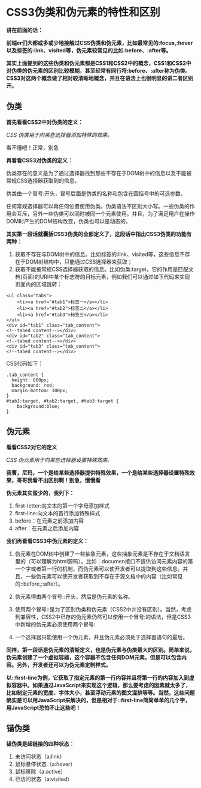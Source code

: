 # CSS3伪类和伪元素的特性和区别

**讲在前面的话：**

**前端er们大都或多或少地接触过CSS伪类和伪元素，比如最常见的:focus,:hover以及<a>标签的:link、visited等，伪元素较常见的比如:before、:after等。**

**其实上面提到的这些伪类和伪元素都是CSS1和CSS2中的概念，CSS1和CSS2中对伪类的伪元素的区别比较模糊，甚至经常有同行将:before、:after称为伪类。CSS3对这两个概念做了相对较清晰地概念，并且在语法上也很明显的讲二者区别开。**

## 伪类

**首先看看CSS2中对伪类的定义：**

*CSS 伪类用于向某些选择器添加特殊的效果。*

看不懂吧！正常，别急


**再看看CSS3对伪类的定义：**

伪类存在的意义是为了通过选择器找到那些不存在于DOM树中的信息以及不能被常规CSS选择器获取到的信息。

伪类由一个冒号:开头，冒号后面是伪类的名称和包含在圆括号中的可选参数。

任何常规选择器可以再任何位置使用伪类。伪类语法不区别大小写。一些伪类的作用会互斥，另外一些伪类可以同时被同一个元素使用。并且，为了满足用户在操作DOM时产生的DOM结构改变，伪类也可以是动态的。

**其实第一段话就囊括CSS3伪类的全部定义了，这段话中指出CSS3伪类的功能有两种：**

1. 获取不存在与DOM树中的信息。比如<a>标签的:link、visited等，这些信息不存在于DOM树结构中，只能通过CSS选择器来获取；
2. 获取不能被常规CSS选择器获取的信息。比如伪类:target，它的作用是匹配文档(页面)的URI中某个标志符的目标元素，例如我们可以通过如下代码来实现页面内的区域跳转：

```
<ul class="tabs">
    <li><a href="#tab1">标签一</a></li>
    <li><a href="#tab2">标签二</a></li>
    <li><a href="#tab3">标签三</a></li>
</ul>
<div id="tab1" class="tab_content">
<!--tabed content--></div>
<div id="tab2" class="tab_content">
<!--tabed content--></div>
<div id="tab3" class="tab_content">
<!--tabed content--></div>
```
CSS代码如下：

```
.tab_content {
  height: 800px;
  background: red;
  margin-bottom: 100px;
}
#tab1:target, #tab2:target, #tab3:target {
    background:blue;
}
```
## 伪元素 

**看看CSS2对它的定义**

*CSS 伪元素用于向某些选择器设置特殊效果。*

**我曹，尼玛，一个是给某些选择器提供特殊效果，一个是给某些选择器设置特殊效果，哥哥我看不出区别啊！别急，慢慢看**

**伪元素其实蛮少的，我列下：**
1. first-letter:向文本的第一个字母添加样式
2. first-line:向文本的首行添加特殊样式
3. before：在元素之前添加内容
4. after：在元素之后添加内容

**我们再看看CSS3中伪元素的定义：**

1. 伪元素在DOM树中创建了一些抽象元素，这些抽象元素是不存在于文档语言里的（可以理解为html源码）。比如：documen接口不提供访问元素内容的第一个字或者第一行的机制，而伪元素可以使开发者可以提取到这些信息。并且，一些伪元素可以使开发者获取到不存在于源文档中的内容（比如常见的::before,::after）。

2. 伪元素得由两个冒号::开头，然后是伪元素的名称。

3. 使用两个冒号::是为了区别伪类和伪元素（CSS2中并没有区别）。当然，考虑到兼容性，CSS2中已存的伪元素仍然可以使用一个冒号:的语法，但是CSS3中新增的伪元素必须使用两个冒号:

4. 一个选择器只能使用一个伪元素，并且伪元素必须处于选择器语句的最后。

**同样，第一段话是伪元素的清晰定义，也是伪元素与伪类最大的区别。简单来说，伪元素创建了一个虚拟容器，这个容器不包含任何DOM元素，但是可以包含内容。另外，开发者还可以为伪元素定制样式。**

**以::first-line为例，它获取了指定元素的第一行内容并且将第一行的内容加入到虚拟容器中。如果通过JavaScript来实现这个逻辑，那么要考虑的因素就太多了，比如制定元素的宽度、字体大小，甚至浮动元素的图文混排等等。当然，这些问题确实是可以用JavaScript来解决的，但是相对于::first-line简简单单的几个字，用JavaScript恐怕不止这些吧！**

## 锚伪类

**锚伪类是超链接的四种状态：**

1. 未访问状态（a:link）
2. 鼠标悬停状态（a:hover）
3. 鼠标移除（a:active）
4. 已访问状态（a:visited）